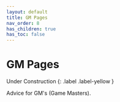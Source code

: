 ```yaml
---
layout: default
title: GM Pages
nav_order: 8
has_children: true
has_toc: false
---
```


# GM Pages

Under Construction
{: .label .label-yellow }

Advice for GM's (Game Masters). 